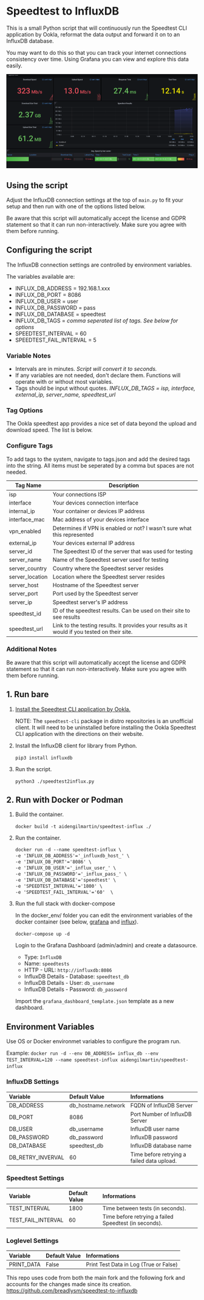 # Speedtest to InfluxDB

This is a small Python script that will continuously run the Speedtest CLI application by Ookla, reformat the data output and forward it on to an InfluxDB database.

You may want to do this so that you can track your internet connections consistency over time. Using Grafana you can view and explore this data easily.

![Grafana Dashboard](https://github.com/M-Desormeaux/speedtest-to-influxdb/blob/master/dashboard.png)

## Using the script

Adjust the InfluxDB connection settings at the top of `main.py` to fit your setup and then run with one of the options listed below.

Be aware that this script will automatically accept the license and GDPR statement so that it can run non-interactively. Make sure you agree with them before running.

## Configuring the script

The InfluxDB connection settings are controlled by environment variables.

The variables available are:
- INFLUX_DB_ADDRESS = 192.168.1.xxx
- INFLUX_DB_PORT = 8086
- INFLUX_DB_USER = user
- INFLUX_DB_PASSWORD = pass
- INFLUX_DB_DATABASE = speedtest
- INFLUX_DB_TAGS = *comma seperated list of tags. See below for options*
- SPEEDTEST_INTERVAL = 60
- SPEEDTEST_FAIL_INTERVAL = 5

### Variable Notes
- Intervals are in minutes. *Script will convert it to seconds.*
- If any variables are not needed, don't declare them. Functions will operate with or without most variables. 
- Tags should be input without quotes. *INFLUX_DB_TAGS = isp, interface, external_ip, server_name, speedtest_url*
  
### Tag Options
The Ookla speedtest app provides a nice set of data beyond the upload and download speed. The list is below. 

### Configure Tags
To add tags to the system, navigate to tags.json and add the desired tags into the string. All items must be seperated by a comma but spaces are not needed.

| Tag Name 	| Description 	|
|-	|-	|
| isp 	| Your connections ISP 	|
| interface 	| Your devices connection interface 	|
| internal_ip 	| Your container or devices IP address 	|
| interface_mac 	| Mac address of your devices interface 	|
| vpn_enabled 	| Determines if VPN is enabled or not? I wasn't sure what this represented 	|
| external_ip 	| Your devices external IP address 	|
| server_id 	| The Speedtest ID of the server that  was used for testing 	|
| server_name 	| Name of the Speedtest server used  for testing 	|
| server_country 	| Country where the Speedtest server  resides 	|
| server_location | Location where the Speedtest server  resides  |
| server_host 	| Hostname of the Speedtest server 	|
| server_port 	| Port used by the Speedtest server 	|
| server_ip 	| Speedtest server's IP address 	|
| speedtest_id 	| ID of the speedtest results. Can be  used on their site to see results 	|
| speedtest_url 	| Link to the testing results. It provides your results as it would if you tested on their site.  	|

### Additional Notes
Be aware that this script will automatically accept the license and GDPR statement so that it can run non-interactively. Make sure you agree with them before running.

## 1. Run bare

1. [Install the Speedtest CLI application by Ookla.](https://www.speedtest.net/apps/cli)

    NOTE: The `speedtest-cli` package in distro repositories is an unofficial client. It will need to be uninstalled before installing the Ookla Speedtest CLI application with the directions on their website.

2. Install the InfluxDB client for library from Python.

    `pip3 install influxdb`

3. Run the script.

    `python3 ./speedtest2influx.py`

## 2. Run with Docker or Podman

1. Build the container.

    `docker build -t aidengilmartin/speedtest-influx ./`

2. Run the container.

    ```
    docker run -d --name speedtest-influx \
    -e 'INFLUX_DB_ADDRESS'='_influxdb_host_' \
    -e 'INFLUX_DB_PORT'='8086' \
    -e 'INFLUX_DB_USER'='_influx_user_' \
    -e 'INFLUX_DB_PASSWORD'='_influx_pass_' \
    -e 'INFLUX_DB_DATABASE'='speedtest' \
    -e 'SPEEDTEST_INTERVAL'='1800' \
    -e 'SPEEDTEST_FAIL_INTERVAL'='60'  \
    ```

3. Run the full stack with docker-compose

    In the docker_env/ folder you can edit the environment variables of the docker container (see below, [grafana](https://grafana.com/docs/grafana/latest/installation/docker/) and [influx](https://hub.docker.com/_/influxdb)). 

    `docker-compose up -d`

    Login to the Grafana Dashboard (admin/admin) and create a datasource. 
    - Type: `InfluxDB`
    - Name: `speedtests`
    - HTTP - URL: `http://influxdb:8086`
    - InfluxDB Details - Database: `speedtest_db`
    - InfluxDB Details - User: `db_username`
    - InfluxDB Details - Password: `db_password`

    Import the `grafana_dashboard_template.json` template as a new dashboard.

## Environment Variables

Use OS or Docker environmet variables to configure the program run.

Example: `docker run -d --env DB_ADDRESS= influx_db --env TEST_INTERVAL=120 --name speedtest-influx aidengilmartin/speedtest-influx`
### InfluxDB Settings

| Variable          | Default Value        | Informations                                                 |
|:------------------|:---------------------|:-------------------------------------------------------------|
| DB_ADDRESS        | db_hostname.network  | FQDN of InfluxDB Server                                      |
| DB_PORT           | 8086                 | Port Number of InfluxDB Server                               |
| DB_USER           | db_username          | InfluxDB user name                                           |
| DB_PASSWORD       | db_password          | InfluxDB password                                            |
| DB_DATABASE       | speedtest_db         | InfluxDB database name                                       |
| DB_RETRY_INVERVAL | 60                   | Time before retrying a failed data upload.                   |


### Speedtest Settings

| Variable           | Default Value          | Informations                                               |
|:-------------------|:-----------------------|:-----------------------------------------------------------|
| TEST_INTERVAL      | 1800                   | Time between tests (in seconds).                           |
| TEST_FAIL_INTERVAL | 60                     | Time before retrying a failed Speedtest (in seconds).      |

### Loglevel Settings

| Variable         | Default Value          | Informations                                                                                  |
|:-----------------|:-----------------------|:----------------------------------------------------------------------------------------------|
| PRINT_DATA       | False                  | Print Test Data in Log (True or False)                                                        | 


This repo uses code from both the main fork and the following fork and accounts for the changes made since its creation.
https://github.com/breadlysm/speedtest-to-influxdb
